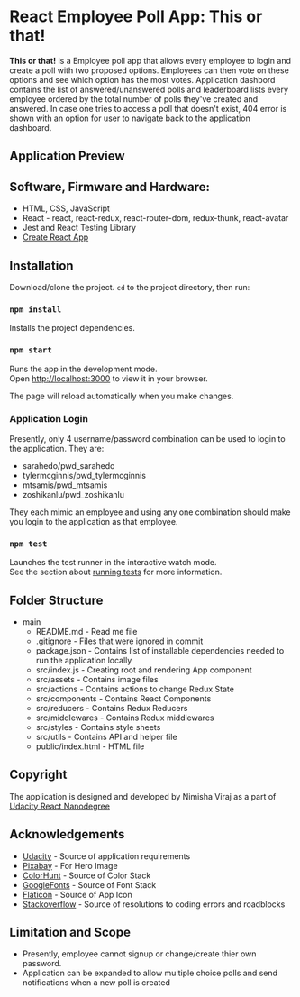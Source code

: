 # React Employee Poll App: This or that!

**This or that!** is a Employee poll app that allows every employee to login and create a poll with two proposed options. Employees can then vote on these options and see which option has the most votes. Application dashbord contains the list of answered/unanswered polls and leaderboard lists every employee ordered by the total number of polls they've created and answered. In case one tries to access a poll that doesn't exist, 404 error is shown with an option for user to navigate back to the application dashboard.

## Application Preview



## Software, Firmware and Hardware:

* HTML, CSS, JavaScript
* React - react, react-redux, react-router-dom, redux-thunk, react-avatar
* Jest and React Testing Library
* [Create React App](https://github.com/facebook/create-react-app)

## Installation

Download/clone the project. `cd` to the project directory, then run:

### `npm install`

Installs the project dependencies.

### `npm start`

Runs the app in the development mode.\
Open [http://localhost:3000](http://localhost:3000) to view it in your browser.

The page will reload automatically when you make changes.

### Application Login

Presently, only 4 username/password combination can be used to login to the application. They are:
  * sarahedo/pwd_sarahedo
  * tylermcginnis/pwd_tylermcginnis
  * mtsamis/pwd_mtsamis
  * zoshikanlu/pwd_zoshikanlu

They each mimic an employee and using any one combination should make you login to the application as that employee.

### `npm test`

Launches the test runner in the interactive watch mode.\
See the section about [running tests](https://facebook.github.io/create-react-app/docs/running-tests) for more information.

## Folder Structure

* main
  * README.md - Read me file
  * .gitignore - Files that were ignored in commit
  * package.json - Contains list of installable dependencies needed to run the application locally
  * src/index.js - Creating root and rendering App component
  * src/assets - Contains image files
  * src/actions - Contains actions to change Redux State
  * src/components - Contains React Components
  * src/reducers - Contains Redux Reducers
  * src/middlewares - Contains Redux middlewares
  * src/styles - Contains style sheets
  * src/utils - Contains API and helper file
  * public/index.html - HTML file

## Copyright

The application is designed and developed by Nimisha Viraj as a part of [Udacity React Nanodegree](https://www.udacity.com/)

## Acknowledgements

* [Udacity](https://udacity.com) - Source of application requirements
* [Pixabay](https://pixabay.com/) - For Hero Image
* [ColorHunt](https://colorhunt.co/) - Source of Color Stack
* [GoogleFonts](https://fonts.google.com/) - Source of Font Stack
* [Flaticon](https://www.flaticon.com/) - Source of App Icon
* [Stackoverflow](https://stackoverflow.com/) - Source of resolutions to coding errors and roadblocks

## Limitation and Scope

* Presently, employee cannot signup or change/create thier own password.
* Application can be expanded to allow multiple choice polls and send notifications when a new poll is created
